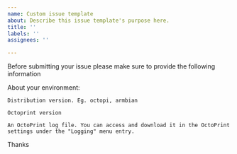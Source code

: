```yaml
---
name: Custom issue template
about: Describe this issue template's purpose here.
title: ''
labels: ''
assignees: ''

---
```


Before submitting your issue please make sure to provide the following information

About your environment:

    Distribution version. Eg. octopi, armbian

    Octoprint version

    An OctoPrint log file. You can access and download it in the OctoPrint settings under the "Logging" menu entry.

Thanks

